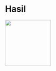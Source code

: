 # Hasil
<img src="https://github.com/user-attachments/assets/d81605b7-83cb-4587-8049-0a61fce9ceb3" width="150">
